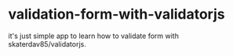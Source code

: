 # validation-form-with-validatorjs
it's just simple app to learn how to validate form with skaterdav85/validatorjs.

